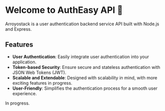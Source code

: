 
# Welcome to AuthEasy API 🚀

Arroyostack is a user authentication backend service API built with Node.js and Express.

## Features



- **User Authentication**: Easily integrate user authentication into your application.
- **Token-based Security**: Ensure secure and stateless authentication with JSON Web Tokens (JWT).
- **Scalable and Extendable**: Designed with scalability in mind, with more exciting features in progress.
- **User-Friendly**: Simplifies the authentication process for a smooth user experience.

In progress.